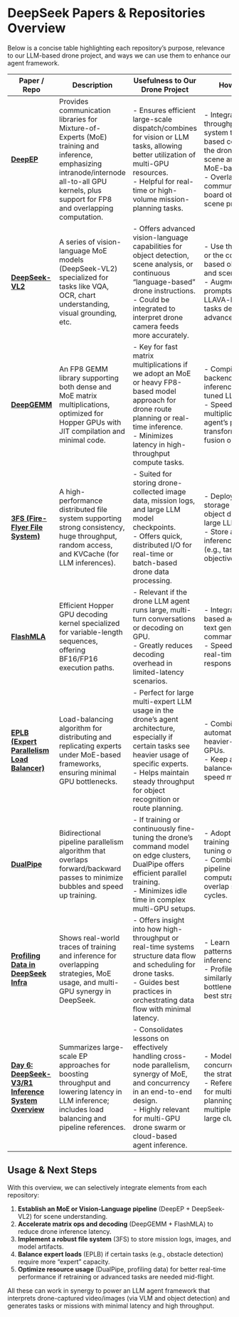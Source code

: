 # DeepSeek Papers & Repositories Overview

Below is a concise table highlighting each repository’s purpose, relevance to our LLM-based drone project, and ways we can use them to enhance our agent framework.

| **Paper / Repo** | **Description** | **Usefulness to Our Drone Project** | **How We Can Use It** |
|------------------|-----------------|-------------------------------------|-----------------------|
| **[DeepEP](https://github.com/deepseek-ai/DeepEP)** | Provides communication libraries for Mixture-of-Experts (MoE) training and inference, emphasizing intranode/internode all-to-all GPU kernels, plus support for FP8 and overlapping computation. | - Ensures efficient large-scale dispatch/combines for vision or LLM tasks, allowing better utilization of multi-GPU resources. <br />- Helpful for real-time or high-volume mission-planning tasks. | - Integrate its high-throughput kernels in our system to handle agent-based computations (e.g., if the drone’s route planning or scene analysis involves MoE-based LLMs). <br />- Overlap data communication with on-board object detection / scene processing. |
| **[DeepSeek-VL2](https://github.com/deepseek-ai/DeepSeek-VL2)** | A series of vision-language MoE models (DeepSeek-VL2) specialized for tasks like VQA, OCR, chart understanding, visual grounding, etc. | - Offers advanced vision-language capabilities for object detection, scene analysis, or continuous “language-based” drone instructions. <br />- Could be integrated to interpret drone camera feeds more accurately. | - Use the provided models or the codebase for VLM-based object recognition and scene description. <br />- Augment drone agent prompts by combining LLAVA-like outputs with tasks derived from these advanced MoE models. |
| **[DeepGEMM](https://github.com/deepseek-ai/DeepGEMM)** | An FP8 GEMM library supporting both dense and MoE matrix multiplications, optimized for Hopper GPUs with JIT compilation and minimal code. | - Key for fast matrix multiplications if we adopt an MoE or heavy FP8-based model approach for drone route planning or real-time inference. <br />- Minimizes latency in high-throughput compute tasks. | - Compile and use as a backend for fast FP8 inference in custom or fine-tuned LLMs. <br />- Speed up any matrix multiplication tasks in the agent’s pipeline (e.g., transform detection or fusion operations). |
| **[3FS (Fire-Flyer File System)](https://github.com/deepseek-ai/3FS)** | A high-performance distributed file system supporting strong consistency, huge throughput, random access, and KVCache (for LLM inferences). | - Suited for storing drone-collected image data, mission logs, and large LLM model checkpoints. <br />- Offers quick, distributed I/O for real-time or batch-based drone data processing. | - Deploy as underlying data storage for flight logs, object detection images, or large LLM weights. <br />- Store and retrieve inference results rapidly (e.g., tasks/mission objectives). |
| **[FlashMLA](https://github.com/deepseek-ai/FlashMLA)** | Efficient Hopper GPU decoding kernel specialized for variable-length sequences, offering BF16/FP16 execution paths. | - Relevant if the drone LLM agent runs large, multi-turn conversations or decoding on GPU. <br />- Greatly reduces decoding overhead in limited-latency scenarios. | - Integrate with our LLM-based agent to accelerate text generation / mission command expansions. <br />- Speed up the drone's real-time or near-real-time responses while flying. |
| **[EPLB (Expert Parallelism Load Balancer)](https://github.com/deepseek-ai/eplb)** | Load-balancing algorithm for distributing and replicating experts under MoE-based frameworks, ensuring minimal GPU bottlenecks. | - Perfect for large multi-expert LLM usage in the drone’s agent architecture, especially if certain tasks see heavier usage of specific experts. <br />- Helps maintain steady throughput for object recognition or route planning. | - Combine with DeepEP to automatically replicate heavier-lift experts across GPUs. <br />- Keep all MoE usage balanced for stable, high-speed mission analysis. |
| **[DualPipe](https://github.com/deepseek-ai/DualPipe)** | Bidirectional pipeline parallelism algorithm that overlaps forward/backward passes to minimize bubbles and speed up training. | - If training or continuously fine-tuning the drone’s command model on edge clusters, DualPipe offers efficient parallel training. <br />- Minimizes idle time in complex multi-GPU setups. | - Adopt for multi-stage training or real-time fine-tuning of drone tasks. <br />- Combine with any custom pipeline approach so that computation/communication overlap speeds up iteration cycles. |
| **[Profiling Data in DeepSeek Infra](https://github.com/deepseek-ai/profile-data)** | Shows real-world traces of training and inference for overlapping strategies, MoE usage, and multi-GPU synergy in DeepSeek. | - Offers insight into how high-throughput or real-time systems structure data flow and scheduling for drone tasks. <br />- Guides best practices in orchestrating data flow with minimal latency. | - Learn from sample trace patterns to refine drone inference pipeline. <br />- Profile our system similarly to identify bottlenecks and replicate best strategies. |
| **[Day 6: DeepSeek-V3/R1 Inference System Overview](https://github.com/deepseek-ai/DeepSeek-V2/blob/main/202502OpenSourceWeek/day_6_one_more_thing_deepseekV3R1_inference_system_overview.md)** | Summarizes large-scale EP approaches for boosting throughput and lowering latency in LLM inference; includes load balancing and pipeline references. | - Consolidates lessons on effectively handling cross-node parallelism, synergy of MoE, and concurrency in an end-to-end design. <br />- Highly relevant for multi-GPU drone swarm or cloud-based agent inference. | - Model our drone LLM’s concurrency approach on the strategies described. <br />- Reference design patterns for multi-GPU mission planning (especially if multiple drones share a large cluster). |

## Usage & Next Steps
With this overview, we can selectively integrate elements from each repository:
1. **Establish an MoE or Vision-Language pipeline** (DeepEP + DeepSeek-VL2) for scene understanding.  
2. **Accelerate matrix ops and decoding** (DeepGEMM + FlashMLA) to reduce drone inference latency.  
3. **Implement a robust file system** (3FS) to store mission logs, images, and model artifacts.  
4. **Balance expert loads** (EPLB) if certain tasks (e.g., obstacle detection) require more “expert” capacity.  
5. **Optimize resource usage** (DualPipe, profiling data) for better real-time performance if retraining or advanced tasks are needed mid-flight.

All these can work in synergy to power an LLM agent framework that interprets drone-captured video/images (via VLM and object detection) and generates tasks or missions with minimal latency and high throughput.
